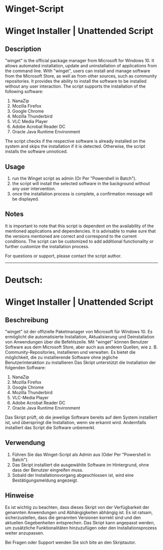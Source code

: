 # Winget-Script

# Winget Installer | Unattended Script

## Description

"winget" is the official package manager from Microsoft for Windows 10. 
It allows automated installation, update and uninstallation of applications from the command line. 
With "winget", users can install and manage software from the Microsoft Store, as well as from other sources, such as community repositories.
It provides the ability to install the software to be installed without any user interaction.
The script supports the installation of the following software:

1. NanaZip
2. Mozilla Firefox
3. Google Chrome
4. Mozilla Thunderbird
5. VLC Media Player
6. Adobe Acrobat Reader DC
7. Oracle Java Runtime Environment

The script checks if the respective software is already installed on the system and skips the installation if it is detected.
Otherwise, the script installs the software unnoticed.

## Usage
1. run the Winget script as admin (Or Per "Powershell in Batch").
2. the script will install the selected software in the background without any user intervention.
5. once the installation process is complete, a confirmation message will be displayed.

## Notes
It is important to note that this script is dependent on the availability of the mentioned applications and dependencies. 
It is advisable to make sure that the versions mentioned are correct and correspond to the current conditions. 
The script can be customized to add additional functionality or further customize the installation process.


For questions or support, please contact the script author.

----------------------------------------------------------------------------------------------------------------------------------------------------------------

# Deutsch:

# Winget Installer | Unattended Script

## Beschreibung

"winget" ist der offizielle Paketmanager von Microsoft für Windows 10. 
Es ermöglicht die automatisierte Installation, Aktualisierung und Deinstallation von Anwendungen über die Befehlszeile. 
Mit "winget" können Benutzer Software aus dem Microsoft Store, aber auch aus anderen Quellen, wie z. B. Community-Repositories, installieren und verwalten.
Es bietet die möglichkeit, die zu installierende Software ohne jegliche Benutzerinteraktion zu installieren
Das Skript unterstützt die Installation der folgenden Software:

1. NanaZip
2. Mozilla Firefox
3. Google Chrome
4. Mozilla Thunderbird
5. VLC-Media Player
6. Adobe Acrobat Reader DC
7. Oracle Java Runtime Environment

Das Skript prüft, ob die jeweilige Software bereits auf dem System installiert ist, und überspringt die Installation, wenn sie erkannt wird.
Andernfalls installiert das Script die Software unbemerkt.

## Verwendung
1. Führen Sie das Winget-Script als Admin aus (Oder Per "Powershell in Batch").
2. Das Skript installiert die ausgewählte Software im Hintergrund, ohne dass der Benutzer eingreifen muss.
5. Sobald der Installationsvorgang abgeschlossen ist, wird eine Bestätigungsmeldung angezeigt.

## Hinweise
Es ist wichtig zu beachten, dass dieses Skript von der Verfügbarkeit der genannten Anwendungen und Abhängigkeiten abhängig ist. 
Es ist ratsam, sicherzustellen, dass die genannten Versionen korrekt sind und den aktuellen Gegebenheiten entsprechen. 
Das Skript kann angepasst werden, um zusätzliche Funktionalitäten hinzuzufügen oder den Installationsprozess weiter anzupassen.


Bei Fragen oder Support wenden Sie sich bite an den Skriptautor.
